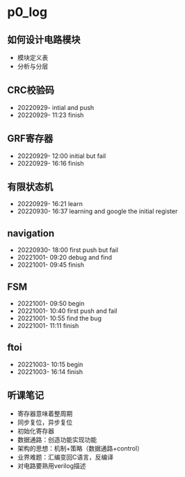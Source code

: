 # p0_log

## 如何设计电路模块

- 模块定义表
- 分析与分层

## CRC校验码

- 20220929- intial and push
- 20220929- 11:23 finish

## GRF寄存器

- 20220929- 12:00 initial but fail
- 20220929- 16:16 finish

## 有限状态机

- 20220929- 16:21 learn
- 20220930- 16:37 learning and google the initial register

## navigation

- 20220930- 18:00 first push but fail
- 20221001- 09:20 debug and find
- 20221001- 09:45 finish

## FSM

- 20221001- 09:50 begin
- 20221001- 10:40 first push and fail
- 20221001- 10:55 find the bug
- 20221001- 11:11 finish

## ftoi

- 20221003- 10:15 begin
- 20221003- 16:14 finish

## 听课笔记

- 寄存器意味着整周期
- 同步复位，异步复位
- 初始化寄存器
- 数据通路：创造功能实现功能
- 架构的思想：机制+策略（数据通路+control）
- 业界难题：汇编变回C语言，反编译
- 对电路要熟用verilog描述